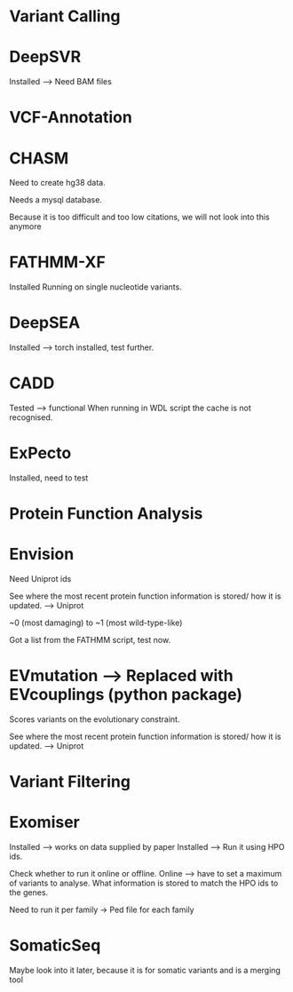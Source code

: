 Variant Calling
==
DeepSVR
====

Installed --> Need BAM files

VCF-Annotation
==
CHASM
====

Need to create hg38 data.

Needs a mysql database.

Because it is too difficult and too low citations, we will not look into this anymore

FATHMM-XF
====
Installed 
Running on single nucleotide variants.

DeepSEA
====
Installed --> torch installed, test further.

CADD
====

Tested --> functional
When running in WDL script the cache is not recognised.

ExPecto
===
Installed, need to test

Protein Function Analysis
==

Envision
====

Need Uniprot ids

See where the most recent protein function information is stored/ how it is updated. --> Uniprot

~0 (most damaging) to ~1 (most wild-type-like)

Got a list from the FATHMM script, test now.



EVmutation --> Replaced with EVcouplings (python package)
====

Scores variants on the evolutionary constraint.

See where the most recent protein function information is stored/ how it is updated. --> Uniprot

Variant Filtering
==

Exomiser
====

Installed --> works on data supplied by paper
Installed --> Run it using HPO ids.

Check whether to run it online or offline.
Online --> have to set a maximum of variants to analyse.
What information is stored to match the HPO ids to the genes.

Need to run it per family -> Ped file for each family


SomaticSeq
====

Maybe look into it later, because it is for somatic variants and is a merging tool
